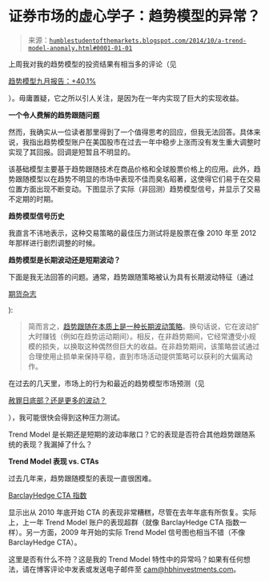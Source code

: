 <!--yml

类别：未分类

日期：2024 年 5 月 18 日 03:31:48

-->

# 证券市场的虚心学子：趋势模型的异常？

> 来源：[`humblestudentofthemarkets.blogspot.com/2014/10/a-trend-model-anomaly.html#0001-01-01`](https://humblestudentofthemarkets.blogspot.com/2014/10/a-trend-model-anomaly.html#0001-01-01)

上周我对我的趋势模型的投资结果有相当多的评论（见

[趋势模型九月报告：+40.1%](http://humblestudentofthemarkets.blogspot.com/2014/10/trend-model-september-report-1-year-401.html)

）。毋庸置疑，它之所以引人关注，是因为在一年内实现了巨大的实现收益。

**一个令人费解的趋势跟随问题**

然而，我确实从一位读者那里得到了一个值得思考的回应，但我无法回答。具体来说，我指出趋势模型账户在美国股市在过去一年中稳步上涨而没有发生重大调整时实现了其回报。回调是短暂且不明显的。

该基础模型主要基于趋势跟随技术在商品价格和全球股票价格上的应用。此外，趋势跟随模型以在趋势不明显的市场中表现不佳而臭名昭著，这使得它们易于在交易位置方面出现不断变动。下图显示了实际（非回测）趋势模型信号，并显示了交易不定期的时期。

**趋势模型信号历史**

我直言不讳地表示，这种交易策略的最佳压力测试将是股票在像 2010 年至 2012 年那样进行剧烈调整的时候。

**趋势模型是长期波动还是短期波动？**

下面是我无法回答的问题。通常，趋势跟随策略被认为具有长期波动特征（通过

[期货杂志](http://www.futuresmag.com/2013/06/10/observations-on-the-death-of-trend-following)

):

> 简而言之，[趋势跟随在本质上是一种长期波动策略](http://www.futuresmag.com/2013/04/01/jack-schwager-chronicling-trading-excellence?t=managed-funds)。换句话说，它在波动扩大时赚钱（例如在趋势运动期间）。相反，在非趋势期间，它经常遭受小规模的损失，以换取这种偶然但巨大的收益。在非趋势期间，该策略尝试通过合理使用止损单来保持平稳，直到市场活动提供策略可以获利的大偏离动作。

在过去的几天里，市场上的行为和最近的趋势模型市场预测（见

[赦罪日底部？还是更多的波动？](http://humblestudentofthemarkets.blogspot.com/2014/10/a-yom-kippur-bottom-or-just-more.html)

），我可能很快会得到这种压力测试。

Trend Model 是长期还是短期的波动率敞口？它的表现是否符合其他趋势跟随系统的表现？我漏掉了什么？

**Trend Model 表现 vs. CTAs**

过去几年来，趋势跟随模型的表现一直很困难。

[BarclayHedge CTA 指数](http://www.barclayhedge.com/research/indices/cta/sub/cta.html)

显示出从 2010 年底开始 CTA 的表现非常糟糕，尽管在去年年底有所恢复。实际上，上一年 Trend Model 账户的表现超群（就像 BarclayHedge CTA 指数一样）。另一方面，2009 年开始的实际 Trend Model 信号图也相当不错（不像 BarclayHedge CTA）。

这里是否有什么不符？这是我的 Trend Model 特性中的异常吗？如果有任何想法，请在博客评论中发表或发送电子邮件至 cam@hbhinvestments.com。

